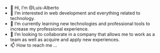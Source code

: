 - 👋 Hi, I’m @Luis-Alberto
- 👀 I’m interested in web development and everything related to technology.
- 🌱 I’m currently learning new technologies and professional tools to increase my professional experience.
- 💞️ I’m looking to collaborate in a company that allows me to work as a team as well as acquire and apply new experiences.
- 📫 How to reach me ...
